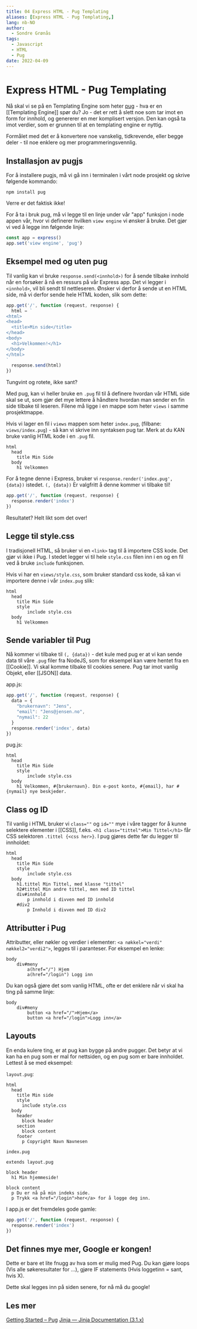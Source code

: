 ```yaml
---
title: 04 Express HTML - Pug Templating
aliases: [Express HTML - Pug Templating,]
lang: nb-NO
author:
  - Sondre Grønås
tags:
  - Javascript
  - HTML
  - Pug
date: 2022-04-09
---
```

# Express HTML - Pug Templating
Nå skal vi se på en Templating Engine som heter [pug](https://pugjs.org/) - hva er en [[Templating Engine]] spør du? Jo - det er rett å slett noe som tar imot en form for innhold, og genererer en mer komplisert versjon. Den kan også ta imot verdier, som er grunnen til at en templating engine er nyttig.

Formålet med det er å konvertere noe vanskelig, tidkrevende, eller begge deler - til noe enklere og mer programmeringsvennlig.

## Installasjon av pugjs
For å installere pugjs, må vi gå inn i terminalen i vårt node prosjekt og skrive følgende kommando:
```
npm install pug
```

Verre er det faktisk ikke!

For å ta i bruk pug, må vi legge til en linje under vår "app" funksjon i node appen vår, hvor vi definerer hvilken `view engine` vi ønsker å bruke. Det gjør vi ved å legge inn følgende linje:
```js
const app = express()
app.set('view engine', 'pug')
```

## Eksempel med og uten pug
Til vanlig kan vi bruke `response.send(<innhold>)` for å sende tilbake innhold når en forsøker å nå en ressurs på vår Express app. Det vi legger i `<innhold>`, vil bli sendt til nettleseren. Ønsker vi derfor å sende ut en HTML side, må vi derfor sende hele HTML koden, slik som dette:

```js
app.get('/', function (request, response) {
  html = `
<html>
<head>
  <title>Min side</title>
</head>
<body>
  <h1>Velkommen!</h1>
</body>
</html>
`
  response.send(html)
})
```
Tungvint og rotete, ikke sant?

Med pug, kan vi heller bruke en `.pug` fil til å definere hvordan vår HTML side skal se ut, som gjør det mye lettere å håndtere hvordan man sender en fin side tilbake til leseren. Filene må ligge i en mappe som heter `views` i samme prosjektmappe.

Hvis vi lager en fil i `views` mappen som heter `index.pug`, (filbane: `views/index.pug`) - så kan vi skrive inn syntaksen pug tar. Merk at du KAN bruke vanlig HTML kode i en `.pug` fil.

```pug
html
  head
    title Min Side
  body
    h1 Velkommen
```

For å tegne denne i Express, bruker vi `response.render('index.pug', {data})` istedet. `(, {data})` Er valgfritt å denne kommer vi tilbake til!
```js
app.get('/', function (request, response) {
  response.render('index')
})
```

Resultatet? Helt likt som det over!

## Legge til style.css
I tradisjonell HTML, så bruker vi en `<link>` tag til å importere CSS kode. Det gjør vi ikke i Pug. I stedet legger vi til hele `style.css` filen inn i en og en fil ved å bruke `include` funksjonen.

Hvis vi har en `views/style.css`, som bruker standard css kode, så kan vi importere denne i vår `index.pug` slik:
```pug
html
  head
    title Min Side
    style
	    include style.css
  body
    h1 Velkommen
```

## Sende variabler til Pug
Nå kommer vi tilbake til `(, {data})` - det kule med pug er at vi kan sende data til våre `.pug` filer fra NodeJS, som for eksempel kan være hentet fra en [[Cookie]]. Vi skal komme tilbake til cookies senere. Pug tar imot vanlig Objekt, eller [[JSON]] data.

app.js:
```js
app.get('/', function (request, response) {
  data = {
	"brukernavn": "Jens",
	"email": "Jens@jensen.no",
	"nymail": 22
  }
  response.render('index', data)
})
```

pug.js:
```pug
html
  head
    title Min Side
    style
	    include style.css
  body
    h1 Velkommen, #{brukernavn}. Din e-post konto, #{email}, har #{nymail} nye beskjeder. 
```

## Class og ID
Til vanlig i HTML bruker vi `class=""` og `id=""` mye i våre tagger for å kunne selektere elementer i [[CSS]], f.eks. `<h1 class="tittel">Min Tittel</h1>` får CSS selektoren `.tittel {<css her>}`. I pug gjøres dette før du legger til innholdet:
```pug
html
  head
    title Min Side
    style
	    include style.css
  body
    h1.tittel Min Tittel, med klasse "tittel"
    h2#tittel Min andre tittel, men med ID tittel
    div#innhold
	    p innhold i divven med ID innhold
	#div2
		p Innhold i divven med ID div2
```

## Attributter i Pug
Attributter, eller nøkler og verdier i elementer: `<a nøkkel="verdi" nøkkel2="verdi2">`, legges til i paranteser. For eksempel en lenke:
```pug
body
	div#meny
		a(href="/") Hjem
		a(href="/login") Logg inn
```

Du kan også gjøre det som vanlig HTML, ofte er det enklere når vi skal ha ting på samme linje:
```pug
body
	div#meny
		button <a href="/">Hjem</a>
		button <a href="/login">Logg inn</a>
```

## Layouts
En enda kulere ting, er at pug kan bygge på andre pugger. Det betyr at vi kan ha en pug som er mal for nettsiden, og en pug som er bare innholdet. Lettest å se med eksempel:

`layout.pug`:
```pug
html
  head
    title Min side
    style
      include style.css
  body
    header
      block header
    section
      block content
    footer
      p Copyright Navn Navnesen
```

`index.pug`
```pug
extends layout.pug

block header
  h1 Min hjemmeside!

block content
  p Du er nå på min indeks side.
  p Trykk <a href="/login">her</a> for å logge deg inn.
```

I app.js er det fremdeles gode gamle:
```js
app.get('/', function (request, response) {
  response.render('index')
})
```

## Det finnes mye mer, Google er kongen!
Dette er bare et lite fnugg av hva som er mulig med Pug. Du kan gjøre loops (Vis alle søkeresultater for ...), gjøre IF statements (Hvis loggetinn = sant, hvis X).

Dette skal legges inn på siden senere, for nå må du google!

## Les mer
[Getting Started – Pug](https://pugjs.org/api/getting-started.html)
[Jinja — Jinja Documentation (3.1.x)](https://jinja.palletsprojects.com/en/3.1.x/)